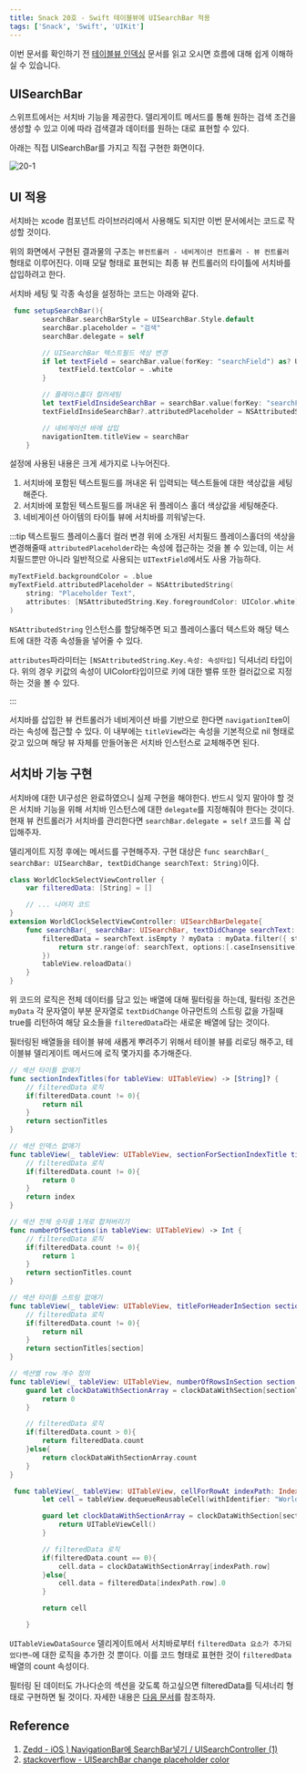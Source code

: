 ```yaml
---
title: Snack 20호 - Swift 테이블뷰에 UISearchBar 적용
tags: ['Snack', 'Swift', 'UIKit']
---
```


이번 문서를 확인하기 전 [테이블뷰 인덱싱](https://parkjju.github.io/vue-TIL/trash/230319-19.html) 문서를 읽고 오시면 흐름에 대해 쉽게 이해하실 수 있습니다.

## UISearchBar

스위프트에서는 서치바 기능을 제공한다. 델리게이트 메서드를 통해 원하는 검색 조건을 생성할 수 있고 이에 따라 검색결과 데이터를 원하는 대로 표현할 수 있다.

아래는 직접 UISearchBar를 가지고 직접 구현한 화면이다.

![20-1](../.vuepress/assets/snack/20-1.gif)

## UI 적용

서치바는 xcode 컴포넌트 라이브러리에서 사용해도 되지만 이번 문서에서는 코드로 작성할 것이다.

위의 화면에서 구현된 결과물의 구조는 `뷰컨트롤러 - 네비게이션 컨트롤러 - 뷰 컨트롤러` 형태로 이루어진다. 이때 모달 형태로 표현되는 최종 뷰 컨트롤러의 타이틀에 서치바를 삽입하려고 한다.

서치바 세팅 및 각종 속성을 설정하는 코드는 아래와 같다.

```swift
 func setupSearchBar(){
        searchBar.searchBarStyle = UISearchBar.Style.default
        searchBar.placeholder = "검색"
        searchBar.delegate = self

        // UISearchBar 텍스트필드 색상 변경
        if let textField = searchBar.value(forKey: "searchField") as? UITextField {
            textField.textColor = .white
        }

        // 플레이스홀더 컬러세팅
        let textFieldInsideSearchBar = searchBar.value(forKey: "searchField") as? UITextField
        textFieldInsideSearchBar?.attributedPlaceholder = NSAttributedString(string: "검색", attributes: [NSAttributedString.Key.foregroundColor: UIColor.darkGray])

        // 네비게이션 바에 삽입
        navigationItem.titleView = searchBar
    }
```

설정에 사용된 내용은 크게 세가지로 나누어진다.

1. 서치바에 포함된 텍스트필드를 꺼내온 뒤 입력되는 텍스트들에 대한 색상값을 세팅해준다.
2. 서치바에 포함된 텍스트필드를 꺼내온 뒤 플레이스 홀더 색상값을 세팅해준다.
3. 네비게이션 아이템의 타이틀 뷰에 서치바를 끼워넣는다.

:::tip 텍스트필드 플레이스홀더 컬러 변경
위에 소개된 서치필드 플레이스홀더의 색상을 변경해줄때 `attributedPlaceholder`라는 속성에 접근하는 것을 볼 수 있는데, 이는 서치필드뿐만 아니라 일반적으로 사용되는 `UITextField`에서도 사용 가능하다.

```swift
myTextField.backgroundColor = .blue
myTextField.attributedPlaceholder = NSAttributedString(
    string: "Placeholder Text",
    attributes: [NSAttributedString.Key.foregroundColor: UIColor.white]
)
```

`NSAttributedString` 인스턴스를 할당해주면 되고 플레이스홀더 텍스트와 해당 텍스트에 대한 각종 속성들을 넣어줄 수 있다.

`attributes`파라미터는 `[NSAttributedString.Key.속성: 속성타입]` 딕셔너리 타입이다. 위의 경우 키값의 속성이 UIColor타입이므로 키에 대한 밸류 또한 컬러값으로 지정하는 것을 볼 수 있다.

:::

서치바를 삽입한 뷰 컨트롤러가 네비게이션 바를 기반으로 한다면 `navigationItem`이라는 속성에 접근할 수 있다. 이 내부에는 `titleView`라는 속성을 기본적으로 nil 형태로 갖고 있으며 해당 뷰 자체를 만들어놓은 서치바 인스턴스로 교체해주면 된다.

## 서치바 기능 구현

서치바에 대한 UI구성은 완료하였으니 실제 구현을 해야한다. 반드시 잊지 말아야 할 것은 서치바 기능을 위해 서치바 인스턴스에 대한 `delegate`를 지정해줘야 한다는 것이다. 현재 뷰 컨트롤러가 서치바를 관리한다면 `searchBar.delegate = self` 코드를 꼭 삽입해주자.

델리게이트 지정 후에는 메서드를 구현해주자. 구현 대상은 `func searchBar(_ searchBar: UISearchBar, textDidChange searchText: String)`이다.

```swift
class WorldClockSelectViewController {
    var filteredData: [String] = []

    // ... 나머지 코드
}
extension WorldClockSelectViewController: UISearchBarDelegate{
    func searchBar(_ searchBar: UISearchBar, textDidChange searchText: String) {
        filteredData = searchText.isEmpty ? myData : myData.filter({ str -> Bool in
            return str.range(of: searchText, options:[.caseInsensitive]) != nil
        })
        tableView.reloadData()
    }
}
```

위 코드의 로직은 전체 데이터를 담고 있는 배열에 대해 필터링을 하는데, 필터링 조건은 `myData` 각 문자열이 부분 문자열로 `textDidChange` 아규먼트의 스트링 값을 가질때 true를 리턴하여 해당 요소들을 `filteredData`라는 새로운 배열에 담는 것이다.

필터링된 배열들을 테이블 뷰에 새롭게 뿌려주기 위해서 테이블 뷰를 리로딩 해주고, 테이블뷰 델리게이트 메서드에 로직 몇가지를 추가해준다.

```swift
// 섹션 타이틀 없애기
func sectionIndexTitles(for tableView: UITableView) -> [String]? {
    // filteredData 로직
    if(filteredData.count != 0){
        return nil
    }
    return sectionTitles
}

// 섹션 인덱스 없애기
func tableView(_ tableView: UITableView, sectionForSectionIndexTitle title: String, at index: Int) -> Int {
    // filteredData 로직
    if(filteredData.count != 0){
        return 0
    }
    return index
}

// 섹션 전체 숫자를 1개로 합쳐버리기
func numberOfSections(in tableView: UITableView) -> Int {
    // filteredData 로직
    if(filteredData.count != 0){
        return 1
    }
    return sectionTitles.count
}

// 섹션 타이틀 스트링 없애기
func tableView(_ tableView: UITableView, titleForHeaderInSection section: Int) -> String? {
    // filteredData 로직
    if(filteredData.count != 0){
        return nil
    }
    return sectionTitles[section]
}

// 섹션별 row 개수 정의
func tableView(_ tableView: UITableView, numberOfRowsInSection section: Int) -> Int {
    guard let clockDataWithSectionArray = clockDataWithSection[sectionTitles[section]] else {
        return 0
    }

    // filteredData 로직
    if(filteredData.count > 0){
        return filteredData.count
    }else{
        return clockDataWithSectionArray.count
    }
}

 func tableView(_ tableView: UITableView, cellForRowAt indexPath: IndexPath) -> UITableViewCell {
        let cell = tableView.dequeueReusableCell(withIdentifier: "WorldClockSelectCell", for: indexPath) as! WorldClockSelectTableViewCell

        guard let clockDataWithSectionArray = clockDataWithSection[sectionTitles[indexPath.section]] else {
            return UITableViewCell()
        }

        // filteredData 로직
        if(filteredData.count == 0){
            cell.data = clockDataWithSectionArray[indexPath.row]
        }else{
            cell.data = filteredData[indexPath.row].0
        }

        return cell

    }
```

`UITableViewDataSource` 델리게이트에서 서치바로부터 `filteredData 요소가 추가되었다면~`에 대한 로직을 추가한 것 뿐이다. 이를 코드 형태로 표현한 것이 `filteredData` 배열의 count 속성이다.

필터링 된 데이터도 가나다순의 섹션을 갖도록 하고싶으면 filteredData를 딕셔너리 형태로 구현하면 될 것이다. 자세한 내용은 [다음 문서](https://parkjju.github.io/vue-TIL/trash/230319-19.html)를 참조하자.

## Reference

1. [Zedd - iOS ) NavigationBar에 SearchBar넣기 / UISearchController (1)](https://zeddios.tistory.com/1196)
2. [stackoverflow - UISearchBar change placeholder color](https://stackoverflow.com/questions/11827585/uisearchbar-change-placeholder-color)
